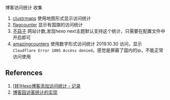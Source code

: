 博客访问统计 收集

1. [clustrmaps](clustrmaps.com) 使用地图形式显示访问统计
2. [flagcounter](https://s11.flagcounter.com/) 显示有国旗的访问统计
3. [不蒜子](http://busuanzi.ibruce.info/) 网站计数,发现hexo next主题默认支持这个统计，只需要在配置文件中 开启即可
4. [amazingcounters](http://www.amazingcounters.com) 使用数字形式访问统计 2019.10.30 访问，显示 `Cloudflare Error 1005 Access denied`，感觉是屏蔽了国内的ip，不能正常访问使用



## References
1. [[转]Hexo博客添加访问统计 - 记录](https://www.cnblogs.com/sameen/p/9040241.html)
2. [博客园访客统计的实现](https://www.cnblogs.com/jins-note/p/9574049.html)

